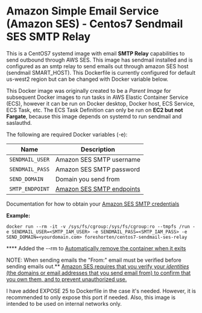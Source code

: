 # Amazon Simple Email Service (Amazon SES) - Centos7 Sendmail SES SMTP Relay
This is a CentOS7 systemd image with email **SMTP Relay** capabilities to send outbound through AWS SES.  This image has sendmail installed and is configured as an smtp relay to send emails out through amazon SES host (sendmail SMART_HOST).  This Dockerfile is currently configured for default us-west2 region but can be changed with Docker variable below. 

This Docker image was originally created to be a _Parent Image_ for subsequent Docker images to run tasks in AWS Elastic Container Service (ECS), however it can be run on Docker desktop, Docker host, ECS Service, ECS Task, etc.  The ECS Task Definition can only be run on **EC2 but not Fargate**, because this image depends on systemd to run sendmail and saslauthd.

The following are required Docker variables (-e):

| Name | Description |
| ---- | ------ |
| `SENDMAIL_USER` | Amazon SES SMTP username |
| `SENDMAIL_PASS` | Amazon SES SMTP password |
| `SEND_DOMAIN` | Domain you send from |
| `SMTP_ENDPOINT` | [Amazon SES SMTP endpoints](https://docs.aws.amazon.com/ses/latest/DeveloperGuide/smtp-connect.html) |

Documentation for how to obtain your [Amazon SES SMTP credentials](https://docs.aws.amazon.com/ses/latest/DeveloperGuide/smtp-credentials.html)

**Example:**

    docker run --rm -it -v /sys/fs/cgroup:/sys/fs/cgroup:ro --tmpfs /run -e SENDMAIL_USER=<SMTP_IAM_USER> -e SENDMAIL_PASS=<SMTP_IAM_PASS> -e SEND_DOMAIN=<yourdomain.com> foreshorten/centos7-sendmail-ses-relay
**** Added the --rm to [Automatically remove the container when it exits](https://docs.docker.com/engine/reference/commandline/run/)

NOTE: When sending emails the "From:" email must be verified before sending emails out.** [Amazon SES requires that you verify your _identities_ (the domains or email addresses that you send email from) to confirm that you own them, and to prevent unauthorized use.](https://docs.aws.amazon.com/ses/latest/DeveloperGuide/verify-email-addresses.html?icmpid=docs_ses_console)

I have added EXPOSE 25 to Dockerfile in the case it's needed.  However, it is recommended to only expose this port if needed.   Also, this image is intended to be used on internal networks only. 
